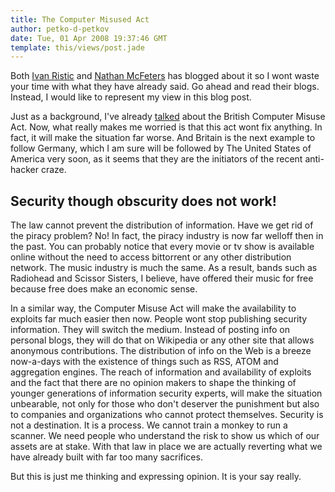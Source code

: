 ```yaml
---
title: The Computer Misused Act
author: petko-d-petkov
date: Tue, 01 Apr 2008 19:37:46 GMT
template: this/views/post.jade
---
```


Both [Ivan Ristic](http://blog.ivanristic.com/2008/04/changes-to-brit.html) and [Nathan McFeters](http://blogs.zdnet.com/security/?p=997) has blogged about it so I wont waste your time with what they have already said. Go ahead and read their blogs. Instead, I would like to represent my view in this blog post.

Just as a background, I've already [talked](/blog/changes-in-the-british-computer-misuse-act/ "GNUCITIZEN | pdp | Changes in the British Computer Misuse Act") about the British Computer Misuse Act. Now, what really makes me worried is that this act wont fix anything. In fact, it will make the situation far worse. And Britain is the next example to follow Germany, which I am sure will be followed by The United States of America very soon, as it seems that they are the initiators of the recent anti-hacker craze.

## Security though obscurity does not work!

The law cannot prevent the distribution of information. Have we get rid of the piracy problem? No! In fact, the piracy industry is now far welloff then in the past. You can probably notice that every movie or tv show is available online without the need to access bittorrent or any other distribution network. The music industry is much the same. As a result, bands such as Radiohead and Scissor Sisters, I believe, have offered their music for free because free does make an economic sense.

In a similar way, the Computer Misuse Act will make the availability to exploits far much easier then now. People wont stop publishing security information. They will switch the medium. Instead of posting info on personal blogs, they will do that on Wikipedia or any other site that allows anonymous contributions. The distribution of info on the Web is a breeze now-a-days with the existence of things such as RSS, ATOM and aggregation engines. The reach of information and availability of exploits and the fact that there are no opinion makers to shape the thinking of younger generations of information security experts, will make the situation unbearable, not only for those who don't deserver the punishment but also to companies and organizations who cannot protect themselves. Security is not a destination. It is a process. We cannot train a monkey to run a scanner. We need people who understand the risk to show us which of our assets are at stake. With that law in place we are actually reverting what we have already built with far too many sacrifices.

But this is just me thinking and expressing opinion. It is your say really.
